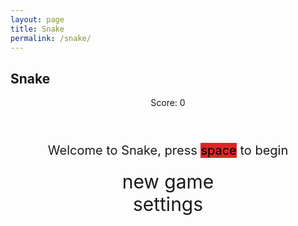```yaml
---
layout: page
title: Snake    
permalink: /snake/
---
```


<style>
    body {}
    .wrap {
        margin-left: auto;
        margin-right: auto;
    }
    canvas {
        display: none;
        border-style: solid;
        border-width: 30px;
        border-color: rgb(3, 79, 27);
    }
    canvas:focus {
        outline: none;
    }
    #gameover p, #setting p, #menu p {
        font-size: 20px;
    }
    #gameover a, #setting a, #menu a {
        font-size: 30px;
        display: block;
    }
    #gameover a:hover, #setting a:hover, #menu a:hover {
        cursor: pointer;
    }
    #gameover a:hover::before, #setting a:hover::before, #menu a:hover::before {
        content: ">";
        margin-right: 10px;
    }
    #menu {
        display: block;
    }
    #gameover {
        display: none;
    }
    #setting {
        display: none;
    }
    #setting input {
        display: none;
    }
    #setting label {
        cursor: pointer;
    }
    #setting input:checked + label {
        background-color: #FFF;
        color: #000
    }
</style>

<h2>Snake</h2>
<div class="container">
    <header class="pb-3 mb-4 border-bottom border-primary text-dark">
        <p class="fs-4">Score: <span id="score_value">0</span></p>
    </header>
    <div class="container bg-secondary" style="text-align:center;">
        <div id="menu" class="py-4 text-light">
            <p>Welcome to Snake, press <span style="background-color: rgb(220,37,37); color: #000000">space</span> to begin</p>
            <a id="new_game" class="link-alert">new game</a>
            <a id="setting_menu" class="link-alert">settings</a>
        </div>
        <div id="gameover" class="py-4 text-light">
            <p>Game Over, press <span style="background-color:rgb(220, 37, 37); color: #000000">space</span> to try again</p>
            <a id="new_game1" class="link-alert">new game</a>
            <a id="setting_menu1" class="link-alert">settings</a>
        </div>
        <canvas id="snake" class="wrap" width="600" height="600" tabindex="1"></canvas>
        <div id="setting" class="py-4 text-light">
            <p>Settings Screen, press <span style="background-color:rgb(220, 37, 37); color: #000000">space</span> to go back to playing</p>
            <a id="new_game2" class="link-alert">new game</a>
            <br>
            <p>Speed:
                <input id="speed1" type="radio" name="speed" value="120" checked />
                <label for="speed1">Slow</label>
                <input id="speed2" type="radio" name="speed" value="75" />
                <label for="speed2">Normal</label>
                <input id="speed3" type="radio" name="speed" value="35" />
                <label for="speed3">Fast</label>
            </p>
            <p>Wall:
                <input id="wallon" type="radio" name="wall" value="1" checked />
                <label for="wallon">On</label>
                <input id="walloff" type="radio" name="wall" value="0" />
                <label for="walloff">Off</label>
            </p>
        </div>
    </div>
</div>

<script>
(function () {
    const canvas = document.getElementById("snake");
    const ctx = canvas.getContext("2d");
    const SCREEN_SNAKE = 0;
    const screen_snake = document.getElementById("snake");
    const ele_score = document.getElementById("score_value");
    const speed_setting = document.getElementsByName("speed");
    const wall_setting = document.getElementsByName("wall");
    const SCREEN_MENU = -1, SCREEN_GAME_OVER = 1, SCREEN_SETTING = 2;
    const screen_menu = document.getElementById("menu");
    const screen_game_over = document.getElementById("gameover");
    const screen_setting = document.getElementById("setting");
    const button_new_game = document.getElementById("new_game");
    const button_new_game1 = document.getElementById("new_game1");
    const button_new_game2 = document.getElementById("new_game2");
    const button_setting_menu = document.getElementById("setting_menu");
    const button_setting_menu1 = document.getElementById("setting_menu1");

    const BLOCK = 30;
    let SCREEN = SCREEN_MENU;
    let snake;
    let snake_dir;
    let snake_next_dir;
    let snake_speed;
    let food = { x: 0, y: 0 };
    let score;
    let wall;

    // Load tennis racket image
    const tennisRacketImage = new Image();
    tennisRacketImage.src = "https://github.com/user-attachments/assets/1be77c5c-202c-4155-a0f4-d973fb74a193";

    const tennisBallImage = new Image();
    tennisBallImage.src = "https://github.com/user-attachments/assets/286593fc-4872-4d79-9ae8-c389d7d49ca2";

    let showScreen = function (screen_opt) {
        SCREEN = screen_opt;
        switch (screen_opt) {
            case SCREEN_SNAKE:
                screen_snake.style.display = "block";
                screen_menu.style.display = "none";
                screen_setting.style.display = "none";
                screen_game_over.style.display = "none";
                break;
            case SCREEN_GAME_OVER:
                screen_snake.style.display = "block";
                screen_menu.style.display = "none";
                screen_setting.style.display = "none";
                screen_game_over.style.display = "block";
                break;
            case SCREEN_SETTING:
                screen_snake.style.display = "none";
                screen_menu.style.display = "none";
                screen_setting.style.display = "block";
                screen_game_over.style.display = "none";
                break;
        }
    };

    window.onload = function () {
        button_new_game.onclick = function () { newGame(); };
        button_new_game1.onclick = function () { newGame(); };
        button_new_game2.onclick = function () { newGame(); };
        button_setting_menu.onclick = function () { showScreen(SCREEN_SETTING); };
        button_setting_menu1.onclick = function () { showScreen(SCREEN_SETTING); };

        setSnakeSpeed(150);
        for (let i = 0; i < speed_setting.length; i++) {
            speed_setting[i].addEventListener("click", function () {
                for (let i = 0; i < speed_setting.length; i++) {
                    if (speed_setting[i].checked) {
                        setSnakeSpeed(speed_setting[i].value);
                    }
                }
            });
        }

        setWall(1);
        for (let i = 0; i < wall_setting.length; i++) {
            wall_setting[i].addEventListener("click", function () {
                for (let i = 0; i < wall_setting.length; i++) {
                    if (wall_setting[i].checked) {
                        setWall(wall_setting[i].value);
                    }
                }
            });
        }

        window.addEventListener("keydown", function (evt) {
            if (evt.code === "Space" && SCREEN !== SCREEN_SNAKE)
                newGame();
        }, true);
    };

    let mainLoop = function () {
        let _x = snake[0].x;
        let _y = snake[0].y;
        snake_dir = snake_next_dir;
        switch (snake_dir) {
            case 0: _y--; break;
            case 1: _x++; break;
            case 2: _y++; break;
            case 3: _x--; break;
        }
        snake.pop();
        snake.unshift({ x: _x, y: _y });

        if (wall === 1) {
            if (snake[0].x < 0 || snake[0].x === canvas.width / BLOCK || snake[0].y < 0 || snake[0].y === canvas.height / BLOCK) {
                showScreen(SCREEN_GAME_OVER);
                return;
            }
        } else {
            for (let i = 0, x = snake.length; i < x; i++) {
                if (snake[i].x < 0) {
                    snake[i].x = snake[i].x + (canvas.width / BLOCK);
                }
                if (snake[i].x === canvas.width / BLOCK) {
                    snake[i].x = snake[i].x - (canvas.width / BLOCK);
                }
                if (snake[i].y < 0) {
                    snake[i].y = snake[i].y + (canvas.height / BLOCK);
                }
                if (snake[i].y === canvas.height / BLOCK) {
                    snake[i].y = snake[i].y - (canvas.height / BLOCK);
                }
            }
        }

        for (let i = 1; i < snake.length; i++) {
            if (snake[0].x === snake[i].x && snake[0].y === snake[i].y) {
                showScreen(SCREEN_GAME_OVER);
                return;
            }
        }

        if (checkBlock(snake[0].x, snake[0].y, food.x, food.y)) {
            snake[snake.length] = { x: snake[0].x, y: snake[0].y };
            altScore(++score);
            addFood();
        }

        ctx.beginPath();
        ctx.fillStyle = "white";
        ctx.fillRect(0, 0, canvas.width, canvas.height);

        // Draw the head as a tennis racket
        ctx.drawImage(tennisRacketImage, snake[0].x * BLOCK, snake[0].y * BLOCK, BLOCK, BLOCK);

        // Draw the rest of the snake
        for (let i = 1; i < snake.length; i++) {
            activeDot(snake[i].x, snake[i].y);
        }

        ctx.drawImage(tennisBallImage, food.x * BLOCK, food.y * BLOCK, BLOCK, BLOCK);

        setTimeout(mainLoop, snake_speed);
    };

    let newGame = function () {
        showScreen(SCREEN_SNAKE);
        screen_snake.focus();
        score = 0;
        altScore(score);
        snake = [];
        snake.push({ x: 0, y: 15 });
        snake_next_dir = 1;
        addFood();
        canvas.onkeydown = function (evt) {
            changeDir(evt.keyCode);
        };
        mainLoop();
    };

    let changeDir = function (key) {
        switch (key) {
            case 37:
                if (snake_dir !== 1)
                    snake_next_dir = 3;
                break;
            case 38:
                if (snake_dir !== 2)
                    snake_next_dir = 0;
                break;
            case 39:
                if (snake_dir !== 3)
                    snake_next_dir = 1;
                break;
            case 40:
                if (snake_dir !== 0)
                    snake_next_dir = 2;
                break;
        }
    };

    let activeDot = function (x, y) {
        ctx.fillStyle = "#7E121D";
        ctx.fillRect(x * BLOCK, y * BLOCK, BLOCK, BLOCK);
    };

    let addFood = function () {
        food.x = Math.floor(Math.random() * ((canvas.width / BLOCK) - 1));
        food.y = Math.floor(Math.random() * ((canvas.height / BLOCK) - 1));
        for (let i = 0; i < snake.length; i++) {
            if (checkBlock(food.x, food.y, snake[i].x, snake[i].y)) {
                addFood();
            }
        }
    };

    let checkBlock = function (x, y, _x, _y) {
        return (x === _x && y === _y);
    };

    let altScore = function (score_val) {
        ele_score.innerHTML = String(score_val);
    };

    let setSnakeSpeed = function (speed_value) {
        snake_speed = speed_value;
    };

    let setWall = function (wall_value) {
        wall = wall_value;
    };
})();
</script>
